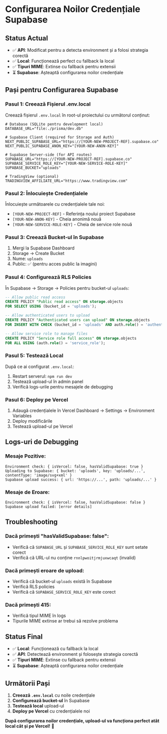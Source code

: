 # Configurarea Noilor Credențiale Supabase

## Status Actual
- ✅ **API**: Modificat pentru a detecta environment și a folosi strategia corectă
- ✅ **Local**: Funcționează perfect cu fallback la local
- ✅ **Tipuri MIME**: Extinse cu fallback pentru extensii
- ⏳ **Supabase**: Așteaptă configurarea noilor credențiale

## Pași pentru Configurarea Supabase

### Pasul 1: Creează Fișierul .env.local

Creează fișierul `.env.local` în root-ul proiectului cu următorul conținut:

```env
# Database (SQLite pentru development local)
DATABASE_URL="file:./prisma/dev.db"

# Supabase Client (required for Storage and Auth)
NEXT_PUBLIC_SUPABASE_URL="https://[YOUR-NEW-PROJECT-REF].supabase.co"
NEXT_PUBLIC_SUPABASE_ANON_KEY="[YOUR-NEW-ANON-KEY]"

# Supabase Server-side (for API routes)
SUPABASE_URL="https://[YOUR-NEW-PROJECT-REF].supabase.co"
SUPABASE_SERVICE_ROLE_KEY="[YOUR-NEW-SERVICE-ROLE-KEY]"
SUPABASE_BUCKET="uploads"

# TradingView (optional)
TRADINGVIEW_AFFILIATE_URL="https://www.tradingview.com"
```

### Pasul 2: Înlocuiește Credențialele

Înlocuiește următoarele cu credențialele tale noi:

- `[YOUR-NEW-PROJECT-REF]` - Referința noului proiect Supabase
- `[YOUR-NEW-ANON-KEY]` - Cheia anonimă nouă
- `[YOUR-NEW-SERVICE-ROLE-KEY]` - Cheia de service role nouă

### Pasul 3: Creează Bucket-ul în Supabase

1. Mergi la Supabase Dashboard
2. Storage → Create Bucket
3. Nume: `uploads`
4. Public: ✅ (pentru acces public la imagini)

### Pasul 4: Configurează RLS Policies

În Supabase → Storage → Policies pentru bucket-ul `uploads`:

```sql
-- Allow public read access
CREATE POLICY "Public read access" ON storage.objects
FOR SELECT USING (bucket_id = 'uploads');

-- Allow authenticated users to upload
CREATE POLICY "Authenticated users can upload" ON storage.objects
FOR INSERT WITH CHECK (bucket_id = 'uploads' AND auth.role() = 'authenticated');

-- Allow service role to manage files
CREATE POLICY "Service role full access" ON storage.objects
FOR ALL USING (auth.role() = 'service_role');
```

### Pasul 5: Testează Local

După ce ai configurat `.env.local`:

1. Restart serverul: `npm run dev`
2. Testează upload-ul în admin panel
3. Verifică logs-urile pentru mesajele de debugging

### Pasul 6: Deploy pe Vercel

1. Adaugă credențialele în Vercel Dashboard → Settings → Environment Variables
2. Deploy modificările
3. Testează upload-ul pe Vercel

## Logs-uri de Debugging

### Mesaje Pozitive:
```
Environment check: { isVercel: false, hasValidSupabase: true }
Uploading to Supabase: { bucket: 'uploads', key: 'uploads/...', contentType: 'image/svg+xml' }
Supabase upload success: { url: 'https://...', path: 'uploads/...' }
```

### Mesaje de Eroare:
```
Environment check: { isVercel: false, hasValidSupabase: false }
Supabase upload failed: [error details]
```

## Troubleshooting

### Dacă primești "hasValidSupabase: false":
- Verifică că `SUPABASE_URL` și `SUPABASE_SERVICE_ROLE_KEY` sunt setate corect
- Verifică că URL-ul nu conține `rnnlpwoitjrmjuxwcaqt` (invalid)

### Dacă primești eroare de upload:
- Verifică că bucket-ul `uploads` există în Supabase
- Verifică RLS policies
- Verifică că `SUPABASE_SERVICE_ROLE_KEY` este corect

### Dacă primești 415:
- Verifică tipul MIME în logs
- Tipurile MIME extinse ar trebui să rezolve problema

## Status Final

- ✅ **Local**: Funcționează cu fallback la local
- ✅ **API**: Detectează environment și folosește strategia corectă
- ✅ **Tipuri MIME**: Extinse cu fallback pentru extensii
- ⏳ **Supabase**: Așteaptă configurarea noilor credențiale

## Următorii Pași

1. **Creează `.env.local`** cu noile credențiale
2. **Configurează bucket-ul** în Supabase
3. **Testează local** upload-ul
4. **Deploy pe Vercel** cu credențialele noi

**După configurarea noilor credențiale, upload-ul va funcționa perfect atât local cât și pe Vercel!** 🎯
